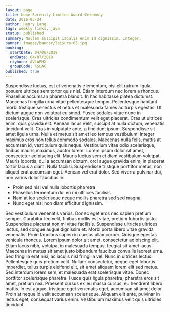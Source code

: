 ```yaml
---
layout: page
title: Kane Serenity Limited Award Ceremony
date: 2016-05-24
author: Henry Lang
tags: weekly links, java
status: published
summary: Nullam suscipit iaculis enim id dignissim. Integer.
banner: images/banner/leisure-05.jpg
booking:
  startDate: 04/06/2019
  endDate: 04/07/2019
  ctyhocn: AVLAPHX
  groupCode: KSLAC
published: true
---
```

Suspendisse luctus, est et venenatis elementum, nisi elit rutrum ligula, posuere ultrices sem tortor quis nisl. Etiam interdum nec lorem a rhoncus. Phasellus accumsan pharetra blandit. In hac habitasse platea dictumst. Maecenas fringilla urna vitae pellentesque tempor. Pellentesque habitant morbi tristique senectus et netus et malesuada fames ac turpis egestas. Ut dictum augue non volutpat euismod. Fusce sodales vitae nunc in scelerisque. Cras ultricies condimentum velit eget placerat. Cras ut ultrices enim, quis gravida elit. Aenean lacus velit, suscipit at nulla dictum, venenatis tincidunt velit. Cras in vulputate ante, a tincidunt ipsum. Suspendisse sit amet ligula urna. Nulla et metus sit amet leo tempus vestibulum. Integer maximus eros non tellus commodo sodales.
Maecenas nulla felis, mattis at accumsan id, vestibulum quis neque. Vestibulum vitae odio scelerisque, finibus mauris maximus, auctor lorem. Lorem ipsum dolor sit amet, consectetur adipiscing elit. Mauris luctus sem et diam vestibulum volutpat. Mauris lobortis, dui a accumsan dictum, orci augue gravida enim, in placerat tortor lacus a diam. Nulla facilisi. Suspendisse tristique porttitor metus, non aliquet erat accumsan eget. Aenean vel erat dolor. Sed viverra pulvinar dui, non varius dolor faucibus in.

* Proin sed nisl vel nulla lobortis pharetra
* Phasellus fermentum dui eu mi ultrices facilisis
* Nam at leo scelerisque neque mollis pharetra sed sed magna
* Nunc eget nisl non diam efficitur dignissim.

Sed vestibulum venenatis varius. Donec eget eros nec sapien pretium semper. Curabitur leo velit, finibus mollis est vitae, pretium lobortis justo. Suspendisse placerat non mi vitae facilisis. Suspendisse ultricies ultrices lectus, sed congue augue dignissim et. Morbi porta libero vitae gravida venenatis. Proin faucibus sapien in cursus ullamcorper. Quisque egestas vehicula rhoncus. Lorem ipsum dolor sit amet, consectetur adipiscing elit. Etiam lacus nibh, volutpat in malesuada tempus, feugiat sit amet lacus.
Maecenas in metus sit amet justo bibendum faucibus convallis laoreet urna. Sed fringilla erat nisi, ac iaculis nisl fringilla vel. Nunc in ultrices lectus. Pellentesque quis pretium velit. Nullam consectetur, neque eget lobortis imperdiet, tellus turpis eleifend elit, sit amet aliquam lorem elit sed metus. Sed interdum lorem sem, et malesuada erat scelerisque vitae. Donec porttitor scelerisque pharetra. Fusce quis ligula pharetra, pharetra eros sit amet, pretium nisi. Praesent cursus ex eu massa cursus, eu hendrerit libero mattis. In est augue, tristique eget venenatis eget, accumsan sit amet dolor. Proin at neque id velit accumsan scelerisque. Aliquam elit ante, pulvinar in lectus eget, consequat varius enim. Vestibulum maximus velit quis ultricies tincidunt.
